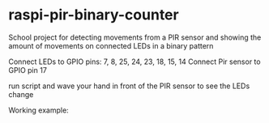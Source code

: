 # raspi-pir-binary-counter
School project for detecting movements from a PIR sensor and showing the amount of movements on connected LEDs in a binary pattern

Connect LEDs to GPIO pins: 7, 8, 25, 24, 23, 18, 15, 14
Connect Pir sensor to GPIO pin 17

run script and wave your hand in front of the PIR sensor to see the LEDs change

Working example:

